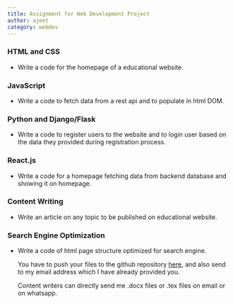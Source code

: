 ```yaml
---
title: Assignment for Web Development Project
author: ajeet
category: webdev
---
```


### HTML and CSS
- Write a code for the homepage of a educational website.

### JavaScript
- Write a code to fetch data from a rest api and to populate in html DOM.

### Python and Django/Flask
- Write a code to register users to the website and to login user based on the data they provided during registration process.

### React.js
- Write a code for a homepage fetching data from backend database and showing it on homepage.

### Content Writing
- Write an article on any topic to be published on educational website.

### Search Engine Optimization
- Write a code of html page structure optimized for search engine.

    You have to push your files to the github repository [here](https://github.com/ajeetsinghparmar/webdevtest), and also send to my email address which I have already provided you.

    Content writers can directly send me .docx files or .tex files on email or on whatsapp.

